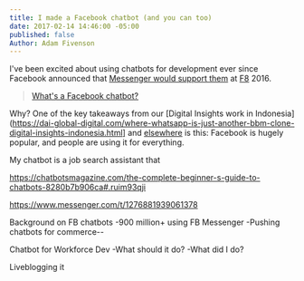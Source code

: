 ```yaml
---
title: I made a Facebook chatbot (and you can too)
date: 2017-02-14 14:46:00 -05:00
published: false
Author: Adam Fivenson
---
```


I've been excited about using chatbots for development ever since Facebook announced that [Messenger would support them](https://techcrunch.com/2016/04/12/agents-on-messenger/) at [F8](https://www.fbf8.com/) 2016. 

>[What's a Facebook chatbot?](https://blog.hubspot.com/marketing/facebook-bots-guide)

Why? One of the key takeaways from our [Digital Insights work in Indonesia](https://dai-global-digital.com/where-whatsapp-is-just-another-bbm-clone-digital-insights-indonesia.html] and [elsewhere](https://dai-global-digital.com/consumer-insights-palestine-e-governance-readiness.html) is this: Facebook is hugely popular, and people are using it for everything. 

My chatbot is a job search assistant that 

https://chatbotsmagazine.com/the-complete-beginner-s-guide-to-chatbots-8280b7b906ca#.ruim93qji

https://www.messenger.com/t/1276881939061378


Background on FB chatbots
-900 million+ using FB Messenger
-Pushing chatbots for commerce--

Chatbot for Workforce Dev
-What should it do?
-What did I do? 

Liveblogging it

